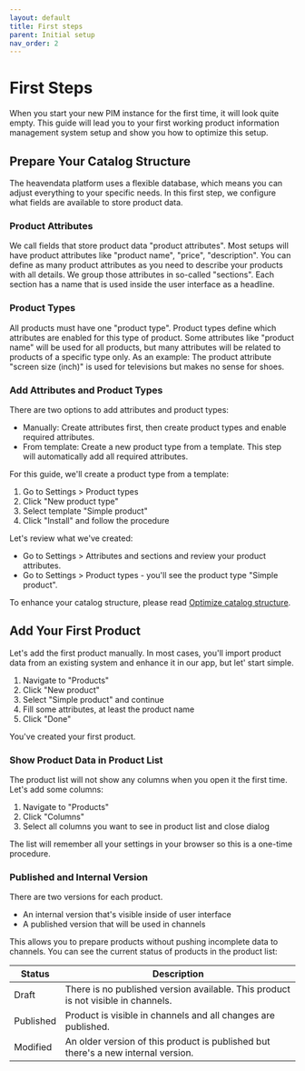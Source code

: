 ```yaml
---
layout: default
title: First steps
parent: Initial setup
nav_order: 2
---
```


# First Steps

When you start your new PIM instance for the first time, it will look quite empty. This guide will lead you to your first working product information management system setup and show you how to optimize this setup.

## Prepare Your Catalog Structure
The heavendata platform uses a flexible database, which means you can adjust everything to your specific needs. In this first step, we configure what fields are available to store product data.

### Product Attributes
We call fields that store product data "product attributes". Most setups will have product attributes like "product name", "price", "description". You can define as many product attributes as you need to describe your products with all details.
We group those attributes in so-called "sections". Each section has a name that is used inside the user interface as a headline.

### Product Types
All products must have one "product type". Product types define which attributes are enabled for this type of product. Some attributes like "product name" will be used for all products, but many attributes will be related to products of a specific type only. As an example: The product attribute "screen size (inch)" is used for televisions but makes no sense for shoes.

### Add Attributes and Product Types
There are two options to add attributes and product types:

* Manually: Create attributes first, then create product types and enable required attributes.
* From template: Create a new product type from a template. This step will automatically add all required attributes.

For this guide, we'll create a product type from a template:

1. Go to Settings > Product types
2. Click "New product type"
3. Select template "Simple product"
4. Click "Install" and follow the procedure

Let's review what we've created:
* Go to Settings > Attributes and sections and review your product attributes.
* Go to Settings > Product types - you'll see the product type "Simple product".

To enhance your catalog structure, please read [Optimize catalog structure](./optimize-catalog-structure.md).

## Add Your First Product
Let's add the first product manually. In most cases, you'll import product data from an existing system and enhance it in our app, but let' start simple.

1. Navigate to "Products"
2. Click "New product"
3. Select "Simple product" and continue
4. Fill some attributes, at least the product name
5. Click "Done"

You've created your first product.

### Show Product Data in Product List
The product list will not show any columns when you open it the first time. Let's add some columns:

1. Navigate to "Products"
2. Click "Columns"
3. Select all columns you want to see in product list and close dialog

The list will remember all your settings in your browser so this is a one-time procedure.

### Published and Internal Version
There are two versions for each product.

* An internal version that's visible inside of user interface
* A published version that will be used in channels

This allows you to prepare products without pushing incomplete data to channels. You can see the current status of products in the product list:

Status | Description
--- | ---
Draft | There is no published version available. This product is not visible in channels.
Published | Product is visible in channels and all changes are published.
Modified | An older version of this product is published but there's a new internal version.

